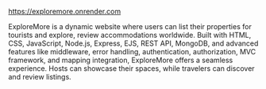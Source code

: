 https://exploremore.onrender.com


ExploreMore is a dynamic website where users can list their properties for tourists and explore, review accommodations worldwide. Built with HTML, CSS, JavaScript, Node.js, Express, EJS, REST API, MongoDB, and advanced features like middleware, error handling, authentication, authorization, MVC framework, and mapping integration, ExploreMore offers a seamless experience. Hosts can showcase their spaces, while travelers can discover and review listings.
